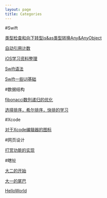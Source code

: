 ```yaml
---
layout: page
title: Categories
---
```

#Swift

[类型检查和向下转型is&as类型转换Any&AnyObject](/类型检查和向下转型is&as类型转换Any&AnyObject-Swift)

[自动引用计数](/自动引用计数-Swift)

[iOS学习资料整理](/iOS学习资料整理-Swift)

[Swift语法](/Swift语法-Swift)

[Swift一些UI基础](/Swift一些UI基础-Swift)

#数据结构

[fibonacci数列递归的优化](/fibonacci数列递归的优化-数据结构)

[选择排序，希尔排序，快排的学习](/选择排序，希尔排序，快排的学习-数据结构)

#Xcode

[对于Xcode编辑器的图标](/对于Xcode编辑器的图标-Xcode)

#网页设计

[打赏功能的实现](/打赏功能的实现-网页设计)

#瞎扯

[大二的开始](/大二的开始-瞎扯)

[大一的尾巴](/大一的尾巴-瞎扯)

[HelloWorld](/HelloWorld-瞎扯)